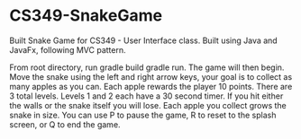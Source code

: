 # CS349-SnakeGame

Built Snake Game for CS349 - User Interface class. Built using Java and JavaFx, following MVC pattern. 

From root directory, run
gradle build
gradle run.
The game will then begin. Move the snake using the left and right arrow keys, your goal is to collect as many apples as you can. 
Each apple rewards the player 10 points. There are 3 total levels. Levels 1 and 2 each have a 30 second timer. 
If you hit either the walls or the snake itself you will lose. Each apple you collect grows the snake in size. 
You can use P to pause the game, R to reset to the splash screen, or Q to end the game.
